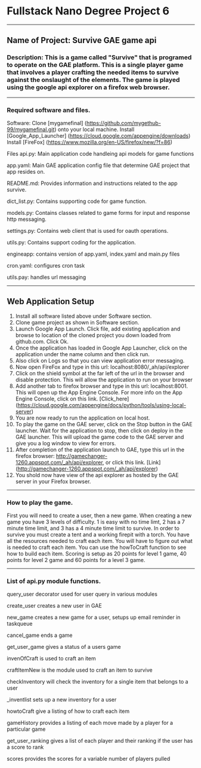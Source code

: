 # Fullstack Nano Degree Project 6

****

## Name of Project: Survive GAE game api

### Description: This is a game called "Survive" that is programed to operate on the GAE platform. This is a single player game that involves a player crafting the needed items to survive against the onslaught of the elements. The game is played using the google api explorer on a firefox web browser.
***

### Required software and files.

Software:
Clone [mygamefinal] (https://github.com/mygethub-99/mygamefinal.git) onto your local machine.
Install [Google_App_Launcher] (https://cloud.google.com/appengine/downloads)
Install [FireFox] (https://www.mozilla.org/en-US/firefox/new/?f=86)

Files
api.py: Main application code handleing api models for game functions

app.yaml: Main GAE application config file that determine GAE project that app resides on.

README.md: Provides information and instructions related to the app survive.

dict_list.py: Contains supporting code for game function.

models.py: Contains classes related to game forms for input and response http messaging.

settings.py: Contains web client that is used for oauth operations.

utils.py: Contains support coding for the application.

engineapp: contains version of app.yaml, index.yaml and main.py files

cron.yaml: configures cron task

utils.pay: handles url messaging

***
## Web Application Setup
 1. Install all software listed above under Software section.
 2. Clone game project as shown in Software section.  
 3. Launch Google App Launch. Click file, add existing application and browse to location of the cloned project you down loaded from github.com. Click Ok. 
 4. Once the application has loaded in Google App Launcher, click on the application under the name column and then click run.
 5. Also click on Logs so that you can view application error messaging.
 6. Now open FireFox and type in this url: localhost:8080/_ah/api/explorer 
 7. Click on the shield symbol at the far left of the url in the browser and disable protection. This will allow the application to run on your browser
 8. Add another tab to firefox browser and type in this url: localhost:8001. This will open up the App Engine Console. For more info on the App Engine Console, click on this link. [Click_here] (https://cloud.google.com/appengine/docs/python/tools/using-local-server)
 9. You are now ready to run the application on local host.
 10. To play the game on the GAE server, click on the Stop button in the GAE launcher. Wait for the application to stop, then click on deploy in the GAE launcher. This will upload the game code to the GAE server and give you a log window to view for errors.
 11. After completion of the application launch to GAE, type this url in the firefox browser: http://gamechanger-1260.appspot.com/_ah/api/explorer, or click this link. [Link] (http://gamechanger-1260.appspot.com/_ah/api/explorer)
 12. You shold now have view of the api explorer as hosted by the GAE server in your Firefox browser.

***
### How to play the game.
First you will need to create a user, then a new game. When creating a new game you have 3 levels of difficulty. 1 is easy with no time limt, 2 has a 7 minute time limit, and 3 has a 4 minute time limit to survive.
In order to survive you must create a tent and a working firepit with a torch. You have all the resources needed to craft each item. You will have to figure out what is needed to craft each item. You can use the howToCraft function to see how to build each item.
Scoring is setup as 20 points for level 1 game, 40 points for level 2 game and 60 points for a level 3 game.
***
### List of api.py module functions.

query_user decorator used for user query in various modules

create_user creates a new user in GAE

new_game creates a new game for a user, setups up email reminder in taskqueue

cancel_game ends a game

get_user_game gives a status of a users game

invenOfCraft is used to craft an item

craftItemNew is the module used to craft an item to survive

checkInventory will check the inventory for a single item that belongs to a user

_inventlist sets up a new inventory for a user

howtoCraft give a listing of how to craft each item

gameHistory provides a listing of each move made by a player for a particular game

get_user_ranking gives a list of each player and their ranking if the user has a score to rank

scores provides the scores for a variable number of players pulled


